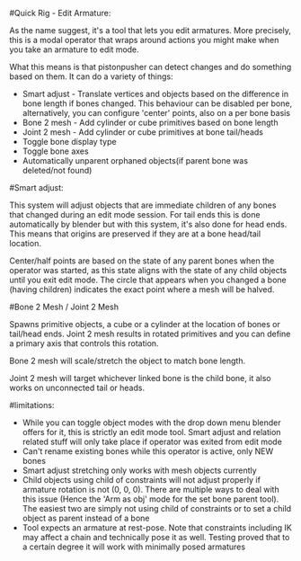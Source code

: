 #Quick Rig - Edit Armature:  
  
As the name suggest, it's a tool that lets you edit armatures. More precisely, this is a modal operator that wraps around actions you might make when you take an armature to edit mode.  
  
What this means is that pistonpusher can detect changes and do something based on them. It can do a variety of things:  
  
* Smart adjust - Translate vertices and objects based on the difference in bone length if bones changed. This behaviour can be disabled per bone, alternatively, you can configure 'center' points, also on a per bone basis  
* Bone 2 mesh - Add cylinder or cube primitives based on bone length  
* Joint 2 mesh - Add cylinder or cube primitives at bone tail/heads  
* Toggle bone display type  
* Toggle bone axes  
* Automatically unparent orphaned objects(if parent bone was deleted/not found)  
  
  
#Smart adjust:  
  
This system will adjust objects that are immediate children of any bones that changed during an edit mode session. For tail ends this is done automatically by blender but with this system, it's also done for head ends. This means that origins are preserved if they are at a bone head/tail location.  
  
Center/half points are based on the state of any parent bones when the operator was started, as this state aligns with the state of any child objects until you exit edit mode. The circle that appears when you changed a bone (having children) indicates the exact point where a mesh will be halved.  
  
#Bone 2 Mesh / Joint 2 Mesh  
  
Spawns primitive objects, a cube or a cylinder at the location of bones or tail/head ends. Joint 2 mesh results in rotated primitives and you can define a primary axis that controls this rotation.  
  
Bone 2 mesh will scale/stretch the object to match bone length.  
  
Joint 2 mesh will target whichever linked bone is the child bone, it also works on unconnected tail or heads.   
  
#limitations:  
* While you can toggle object modes with the drop down menu blender offers for it, this is strictly an edit mode tool. Smart adjust and relation related stuff will only take place if operator was exited from edit mode  
* Can't rename existing bones while this operator is active, only NEW bones  
* Smart adjust stretching only works with mesh objects currently  
* Child objects using child of constraints will not adjust properly if armature rotation is not (0, 0, 0). There are multiple ways to deal with this issue (Hence the 'Arm as obj' mode for the set bone parent tool). The easiest two are simply not using child of constraints or to set a child object as parent instead of a bone  
* Tool expects an armature at rest-pose. Note that constraints including IK may affect a chain and technically pose it as well. Testing proved that to a certain degree it will work with minimally posed armatures  

